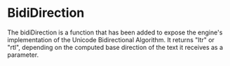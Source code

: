 # BidiDirection

The bidiDirection is a function that has been added to expose the engine's implementation of the Unicode Bidirectional Algorithm. It returns "ltr" or "rtl", depending on the computed base direction of the text it receives as a parameter.